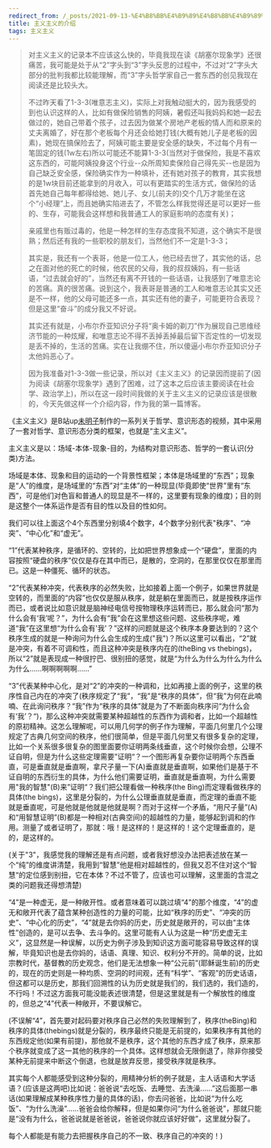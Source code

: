 ```yaml
---
redirect_from: /_posts/2021-09-13-%E4%B8%BB%E4%B9%89%E4%B8%BB%E4%B9%89%E7%9A%84%E4%BB%8B%E7%BB%8D/
title: 主义主义的介绍
tags: 主义主义
---
```


> 对主义主义的记录本不应该这么快的，毕竟我现在读《胡塞尔现象学》还很痛苦，我可能是处于从“2”字头到“3”字头反思的过程中，不过对“2”字头大部分的批判我都比较能理解，而“3”字头哲学家自己一套东西的创见我现在阅读还是比较头大。
>
> 不过昨天看了1-3-3(唯意志主义)，实际上对我触动挺大的，因为我感受的到也认识这样的人，比如有做保险销售的阿姨，暑假还叫我妈妈和她一起去做过的，她自己带着个孩子，过去因为做某个房地产老板的情人而和原来的丈夫离婚了，好在那个老板每个月还会给她打钱(大概有她儿子是老板的因素)，她现在搞保险去了，阿姨可能主要是安全感的缺失，不过每个月有一笔固定的钱(1w左右)所以可能还不能算1-3-3(当然对于做保险，我是不喜欢这东西的，可能阿姨投身这个行业--众所周知卖保险自己得先买--也是因为自己缺乏安全感，保险确实作为一种填补，还有她对孩子的教育，其实我想的是1w块目前还能拿到的月收入，可以有更踏实的生活方式，做保险的话首先她自己每年都得给她、她儿子、女儿(前夫的)交个几万才能坐在这个“小经理”上，而且她确实陷进去了，不管怎么样我觉得还是可以更好一些的、生存，可能我会这样想和我普通工人的家庭影响的态度有关)；
>
> 亲戚里也有贩过毒的，他是一种怎样的生存态度我不知道，这个确实不是很熟；然后还有我的一些职校的朋友们，当然他们不一定是1-3-3；
>
> 其实是，我还有一个表哥，他是一位工人，他已经去世了，其实他的话，总之在面对他的死亡的时候，他农民的父母，我的叔叔姨妈，有一些话语，“过去就会好的”，当然还有离不开钱的一些话语，让我感到了唯意志论的苦痛。真的很苦痛。说到这个，我表哥是普通的工人和唯意志论其实又还是不一样，他的父母可能还多一点，其实还有他的妻子，可能更符合表现？但是这里“奋斗”的成分我又不好说。
>
> 其实还有就是，小布尔乔亚知识分子将“奥卡姆的剃刀”作为展现自己思维经济节能的一种炫耀，和唯意志论不得不丢掉丢掉最后留下否定性的一切发现是丢不掉的，生活的苦痛。实在让我绷不住，所以傻逼小布尔乔亚知识分子太他妈恶心了。
>
> 因为我准备对1-3-3做一些记录，所以对《主义主义》的记录因而提前了(因为阅读《胡塞尔现象学》遇到了困难，过了这本之后应该主要阅读在社会学、政治学上)，所以在这一段时间我做的关于主义主义的记录应该是很散的，今天先做这样一个介绍内容，作为我的第一篇博客。

《主义主义》是B站up[未明子](https://space.bilibili.com/23191782/)制作的一系列关于哲学、意识形态的视频，其中采用了一套对哲学、意识形态分类的框架，也就是“主义主义”。

主义主义是以：场域-本体-现象-目的，为结构对意识形态、哲学的一套认识(分类)方法。

场域是本体、现象和目的运动的一个背景性框架；本体是场域里的“东西”；现象是“人”的维度，是场域里的“东西”对“主体”的一种现显(毕竟即使“世界”里有“东西”，可是他们对色盲和普通人的现显是不一样的，这里要有现象的维度)；目的则是这整个一体系运作是否有目的性以及目的性如何。

我们可以往上面这个4个东西里分别填4个数字，4个数字分别代表"秩序"、“冲突”、“中心化”和“虚无”。

“1”代表某种秩序，是循环的、空转的，比如把世界想象成一个“硬盘”，里面的内容按照“硬盘的秩序”仅仅是存在其中而已，是散的，空洞的，在那里仅仅在那里而已。这是一种僵死、循环的状态。

“2”代表某种冲突，代表秩序的必然失败，比如接着上面一个例子，如果世界就是空转的，而里面的“内容”也仅仅是服从秩序，就是躺在里面而已，就是按秩序运作而已，或者说比如意识就是脑神经电信号按物理秩序运转而已，那么就会问“那为什么会有‘我’呢？”，为什么会有“我”会在这里想这些问题、这些秩序呢，难道“我”在这里想“为什么会有'我'？”这样的问题就是这个秩序本身要达到的？这个秩序生成的就是一种询问为什么会生成的生成("我")？所以这里可以看出，“2”就是冲突，有着不可调和性，而且这种冲突是秩序内在的(theBing vs thebings)，所以“2”就是表现成一种很拧巴、很别扭的感觉，就是“为什么为什么为什么为什么为什么……啊啊啊啊啊……”

“3”代表某种中心化，是对“2”的冲突的一种调和，比如再接上面的例子，这里的秩序性自己内在的冲突了(秩序规定了“我”，“我”是“秩序的具体”，但“我”为何在此喃喃、在此询问秩序？“我”作为“秩序的具体”就是为了不断面向秩序问“为什么会有‘我’？“)，那么这种冲突就需要某种超越性的东西作为调和者，比如一个超越性的原初精神。这怎么理解呢，可以用几何学的例子作为理解，平面几何里几个公理规定了古典几何空间的秩序，他们很简单，但是平面几何里又有很多复杂的定理，比如一个关系很多很复杂的图里面要你证明两条线垂直，这个时候你会想，公理不证自明，但是为什么这些定理需要”证明“？一个图形再复杂要你证明两个东西垂直，可是垂直就是垂直啊，拿尺子量一下(A)垂直就是垂直啊，如果他们是基于不证自明的东西衍生的具体，为什么他们需要证明，垂直就是垂直啊，为什么需要用"我的智慧"(B)来”证明“？我们把公理看做一种秩序(the Bing)而定理看做秩序的具体(the bings)，这里是分裂的，为什么公理垂直就是垂直，而定理的垂直不能就是垂直呢，可是他就是他就是他就是啊？而对于这样一个矛盾，“用尺子量”(A)和“用智慧证明”(B)都是一种相对(古典空间)的超越性的力量，能够起到调和的作用。测量了或者证明了，那就：哦！是这样的！是这样的！这个定理垂直的，是的，是这样的。

(关于"3"，我感觉我的理解还是有点问题，或者我好想没办法把表述放在某一个“纯”的维度讲清楚，我用到“智慧”他是相对超越性的，但我又忍不住对这个“智慧“的定位感到别扭，它在本体？不过不管了，应该也可以理解，这里面的含混之类的问题我还得想清楚)

“4”是一种虚无，是一种敞开性。或者意味着可以跳过填“4”的那个维度，“4”的虚无和敞开代表了蕴含某种创造性的力量的可能，比如“秩序的历史”、“冲突的历史”、“中心化的历史”，“4”就是去你妈的历史，历史就是敞开的，可以由“主体性”创造的，是可以去争、去斗争的。这里可能有人认为这是一种“历史虚无主义”，这显然是一种误解，以历史为例子涉及到知识这方面可能容易导致这样的误解，毕竟知识也是去你妈的，话语、真理、知识、权利分不开的。简单的说，比如宗教时代，基督教的历史观念，他们是无法想象一种“公元前”(耶稣诞生前)的历史的，现在的历史则是一种均质、空洞的时间观，还有“科学”、“客观”的历史话语，但这都可以是历史，那我们回溯性的认为历史就是我们的，我们选的，我们造的，不行吗！不过这方面我可能没能表述很清楚，但是这里就是有一个解放性的维度的，但总之“4”代表一种敞开，不要误解它。

(不误解“4”，首先要对起码要对秩序自己必然的失败理解到了，秩序(theBing)和秩序的具体(thebings)就是分裂的，秩序最终只能是无前提的，如果秩序有其他的东西规定他(如果有前提)，那他就不是秩序，这个其他的东西才成了秩序，原来那个秩序就变成了这一其他的秩序的一个具体。这样想就会无限倒退了，除非你接受某种无前提来中断这个倒退，也就是放弃反思，接受秩序就是秩序。

其实每个人都能感受到这种分裂的，用精神分析的例子就是，主人话语和大学话语？(应该是这两吧)比如说：爸爸说“去吃饭、去睡觉、去洗澡……”这后面那一串话(如果理解成某种秩序性力量的具体的话)，你去问爸爸，比如说“为什么吃饭”、“为什么洗澡”……爸爸会给你解释，但是如果你问“为什么爸爸说”，那就只能是“没有为什么，爸爸说就是爸爸说，爸爸说你就应该好好做”，这里就分裂了。

每个人都能是有能力去把握秩序自己的不一致、秩序自己的冲突的！)
